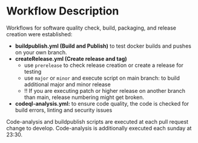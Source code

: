 # Workflow Description

Workflows for software quality check, build, packaging, and release creation were established:

* **buildpublish.yml (Build and Publish)** to test docker builds and pushes on your own branch.
* **createRelease.yml (Create release and tag)**
    * use `prerelease` to check release creation or create a release for testing
    * use `major` or `minor` and execute script on main branch: to build additional major and minor release
    * :bangbang: If you are executing patch or higher release on another branch than main, release numbering might get broken.
* **codeql-analysis.yml:** to ensure code quality, the code is checked for build errors, linting and security issues

Code-analysis and buildpublish scripts are executed at each pull request change to develop. Code-analysis is additionally executed each sunday at 23:30.
